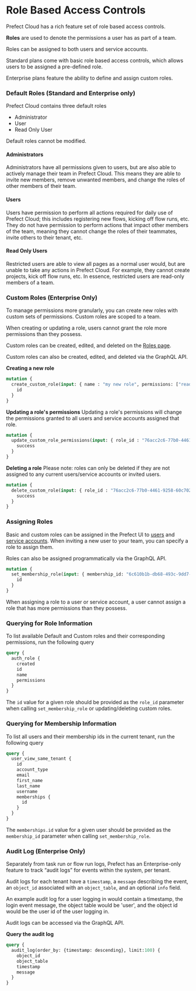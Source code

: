 # Role Based Access Controls <Badge text="Cloud"/>

Prefect Cloud has a rich feature set of role based access controls.

**Roles** are used to denote the permissions a user has as part of a team.

Roles can be assigned to both users and service accounts.

Standard plans come with basic role based access controls, which allows users to be assigned a pre-defined role.

Enterprise plans feature the ability to define and assign custom roles.

### Default Roles (Standard and Enterprise only)

Prefect Cloud contains three default roles

- Administrator
- User
- Read Only User

Default roles cannot be modified.

#### Administrators

Administrators have all permissions given to users, but are also able to actively manage their team in Prefect Cloud. This means they are able to invite new members, remove unwanted members, and change the roles of other members of their team.

#### Users

Users have permission to perform all actions required for daily use of Prefect Cloud; this includes registering new flows, kicking off flow runs, etc. They do not have permission to perform actions that impact other members of the team, meaning they cannot change the roles of their teammates, invite others to their tenant, etc.

#### Read Only Users

Restricted users are able to view all pages as a normal user would, but are unable to take any actions in Prefect Cloud. For example, they cannot create projects, kick off flow runs, etc. In essence, restricted users are read-only members of a team.

### Custom Roles (Enterprise Only)

To manage permissions more granularly, you can create new roles with custom sets of permissions. Custom roles are scoped to a team.

When creating or updating a role, users cannot grant the role more permissions than they possess.

Custom roles can be created, edited, and deleted on the [Roles page](https://cloud.prefect.io/team/roles).

Custom roles can also be created, edited, and deleted via the GraphQL API.

**Creating a new role**
```graphql
mutation {
  create_custom_role(input: { name : "my new role", permissions: ["read:flow"] }) {
    id
  }
}
```

**Updating a role's permissions**
Updating a role's permissions will change the permissions granted to all users and service accounts assigned that role.
```graphql
mutation {
  update_custom_role_permissions(input: { role_id : "76acc2c6-77b0-4461-9258-60c7021ffa4b", permissions: ["read:flow", "delete:flow"] }) {
    success
  }
}
```

**Deleting a role**
Please note: roles can only be deleted if they are not assigned to any current users/service accounts or invited users.
```graphql
mutation {
  delete_custom_role(input: { role_id : "76acc2c6-77b0-4461-9258-60c7021ffa4b" }) {
    success
  }
}
```


### Assigning Roles

Basic and custom roles can be assigned in the Prefect UI to [users](https://cloud.prefect.io/team/members) and [service accounts](https://cloud.prefect.io/team/service-accounts). When inviting a new user to your team, you can specify a role to assign them.

Roles can also be assigned programmatically via the GraphQL API.

```graphql
mutation {
  set_membership_role(input: { membership_id: "6c610b1b-db68-493c-9dd7-564974f822b0", role_id : "76acc2c6-77b0-4461-9258-60c7021ffa4b" }) {
    id
  }
}
```

When assigning a role to a user or service account, a user cannot assign a role that has more permissions than they possess.

### Querying for Role Information

To list available Default and Custom roles and their corresponding permissions, run the following query

```graphql
query {
  auth_role {
    created
    id
    name
    permissions
  }
}
```

The `id` value for a given role should be provided as the `role_id` parameter when calling `set_membership_role` or updating/deleting custom roles.

### Querying for Membership Information

To list all users and their membership ids in the current tenant, run the following query


```graphql
query {
  user_view_same_tenant {
    id
    account_type
    email
    first_name
    last_name
    username
    memberships {
      id
    }
  }
}
```

The `memberships.id` value for a given user should be provided as the `membership_id` parameter when calling `set_membership_role`.

### Audit Log (Enterprise Only)

Separately from task run or flow run logs, Prefect has an Enterprise-only feature to track “audit logs” for events within the system, per tenant. 

Audit logs for each tenant have a `timestamp`, a `message` describing the event, an `object_id` associated with an `object_table`, and an optional `info` field.

An example audit log for a user logging in would contain a timestamp, the login event message, the object table would be 'user', and the object id would be the user id of the user logging in.


Audit logs can be accessed via the GraphQL API.

**Query the audit log**
```graphql
query {
  audit_log(order_by: {timestamp: descending}, limit:100) {
    object_id
    object_table
    timestamp
    message
  }
}
```
